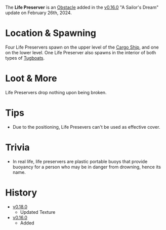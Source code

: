 The **Life Preserver** is an [Obstacle](/obstacles) added in the [v0.16.0](https://github.com/HasangerGames/suroi/releases/tag/v0.16.0) "A Sailor's Dream" update on February 26th, 2024.

# Location & Spawning

Four Life Preservers spawn on the upper level of the [Cargo Ship](/buildings/cargo_ship), and one on the lower level. One Life Preserver also spawns in the interior of both types of [Tugboats](/buildings/tugboats).

# Loot & More

Life Preservers drop nothing upon being broken.

# Tips

- Due to the positioning, Life Presevers can't be used as effective cover.

# Trivia

- In real life, life preservers are plastic portable buoys that provide buoyancy for a person who may be in danger from drowning, hence its name.

# History

- [v0.18.0](https://github.com/HasangerGames/suroi/releases/tag/v0.18.0)
  - Updated Texture
- [v0.16.0](https://github.com/HasangerGames/suroi/releases/tag/v0.16.0)
  - Added
